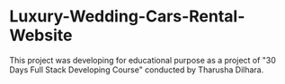 # Luxury-Wedding-Cars-Rental-Website
This project was developing for educational purpose as a project of "30 Days Full Stack Developing Course" conducted by Tharusha Dilhara.
